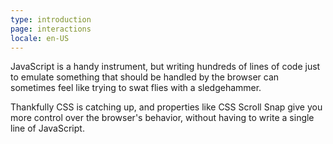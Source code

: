```yaml
---
type: introduction
page: interactions
locale: en-US
---
```


JavaScript is a handy instrument, but writing hundreds of lines of code just to emulate something that should be handled by the browser can sometimes feel like trying to swat flies with a sledgehammer. 

Thankfully CSS is catching up, and properties like CSS Scroll Snap give you more control over the browser's behavior, without having to write a single line of JavaScript.  
